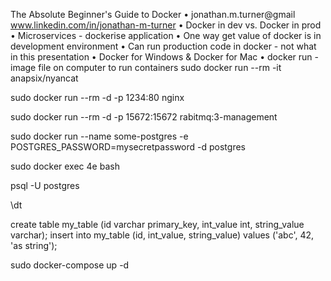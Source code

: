 The Absolute Beginner's Guide to Docker
 • jonathan.m.turner@gmail
www.linkedin.com/in/jonathan-m-turner
 • Docker in dev vs. Docker in prod
 • Microservices - dockerise application
 • One way get value of docker is in development environment
 • Can run production code in docker - not what in this presentation
 • Docker for Windows & Docker for Mac
 • docker run - image file on computer to run containers
sudo docker run --rm -it anapsix/nyancat

sudo docker run --rm -d -p 1234:80 nginx

sudo docker run --rm -d -p 15672:15672 rabitmq:3-management

sudo docker run --name some-postgres -e POSTGRES_PASSWORD=mysecretpassword -d postgres

sudo docker exec 4e bash

psql -U postgres

\dt

create table my_table (id varchar primary_key, int_value int, string_value varchar);
insert into my_table (id, int_value, string_value) values ('abc', 42, 'as string');

sudo docker-compose up -d
